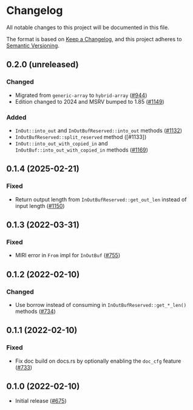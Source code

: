 # Changelog
All notable changes to this project will be documented in this file.

The format is based on [Keep a Changelog](https://keepachangelog.com/en/1.0.0/),
and this project adheres to [Semantic Versioning](https://semver.org/spec/v2.0.0.html).

## 0.2.0 (unreleased)
### Changed
- Migrated from `generic-array` to `hybrid-array` ([#944])
- Edition changed to 2024 and MSRV bumped to 1.85 ([#1149])

### Added
- `InOut::into_out` and `InOutBufReserved::into_out` methods ([#1132])
- `InOutBufReserved::split_reserved` method ([#1133])
- `InOut::into_out_with_copied_in` and `InOutBuf::into_out_with_copied_in` methods ([#1169])

[#944]: https://github.com/RustCrypto/utils/pull/944
[#1132]: https://github.com/RustCrypto/utils/pull/1132
[#1132]: https://github.com/RustCrypto/utils/pull/1132
[#1149]: https://github.com/RustCrypto/utils/pull/1149
[#1169]: https://github.com/RustCrypto/utils/pull/1169

## 0.1.4 (2025-02-21)
### Fixed
- Return output length from `InOutBufReserved::get_out_len` instead of input length ([#1150])

[#1150]: https://github.com/RustCrypto/utils/pull/1150

## 0.1.3 (2022-03-31)
### Fixed
- MIRI error in `From` impl for `InOutBuf` ([#755])

[#755]: https://github.com/RustCrypto/utils/pull/755

## 0.1.2 (2022-02-10)
### Changed
- Use borrow instead of consuming in `InOutBufReserved::get_*_len()` methods ([#734])

[#734]: https://github.com/RustCrypto/utils/pull/734

## 0.1.1 (2022-02-10)
### Fixed
- Fix doc build on docs.rs by optionally enabling the `doc_cfg` feature ([#733])

[#733]: https://github.com/RustCrypto/utils/pull/733

## 0.1.0 (2022-02-10)
- Initial release ([#675])

[#675]: https://github.com/RustCrypto/utils/pull/675

